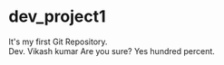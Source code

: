 # dev_project1
It's my first Git Repository.
<br>
Dev. Vikash kumar
Are you sure?
Yes hundred percent.